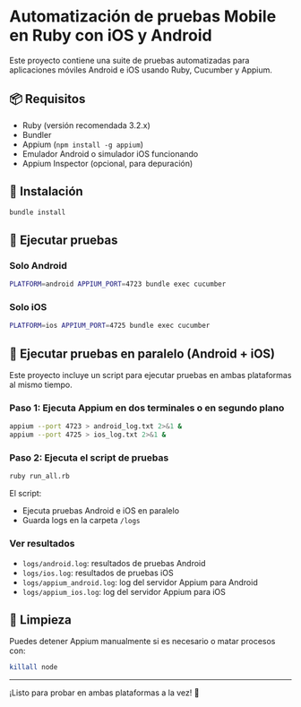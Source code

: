 # Automatización de pruebas Mobile en Ruby con iOS y Android

Este proyecto contiene una suite de pruebas automatizadas para aplicaciones móviles Android e iOS usando Ruby, Cucumber y Appium.

## 📦 Requisitos

- Ruby (versión recomendada 3.2.x)
- Bundler
- Appium (`npm install -g appium`)
- Emulador Android o simulador iOS funcionando
- Appium Inspector (opcional, para depuración)

## 🚀 Instalación

```bash
bundle install
```

## 🧪 Ejecutar pruebas

### Solo Android

```bash
PLATFORM=android APPIUM_PORT=4723 bundle exec cucumber
```

### Solo iOS

```bash
PLATFORM=ios APPIUM_PORT=4725 bundle exec cucumber
```

## 🔁 Ejecutar pruebas en paralelo (Android + iOS)

Este proyecto incluye un script para ejecutar pruebas en ambas plataformas al mismo tiempo.

### Paso 1: Ejecuta Appium en dos terminales o en segundo plano

```bash
appium --port 4723 > android_log.txt 2>&1 &
appium --port 4725 > ios_log.txt 2>&1 &
```

### Paso 2: Ejecuta el script de pruebas

```bash
ruby run_all.rb
```

El script:
- Ejecuta pruebas Android e iOS en paralelo
- Guarda logs en la carpeta `/logs`

### Ver resultados

- `logs/android.log`: resultados de pruebas Android
- `logs/ios.log`: resultados de pruebas iOS
- `logs/appium_android.log`: log del servidor Appium para Android
- `logs/appium_ios.log`: log del servidor Appium para iOS

## 🧹 Limpieza

Puedes detener Appium manualmente si es necesario o matar procesos con:

```bash
killall node
```

---

¡Listo para probar en ambas plataformas a la vez! 🚀
